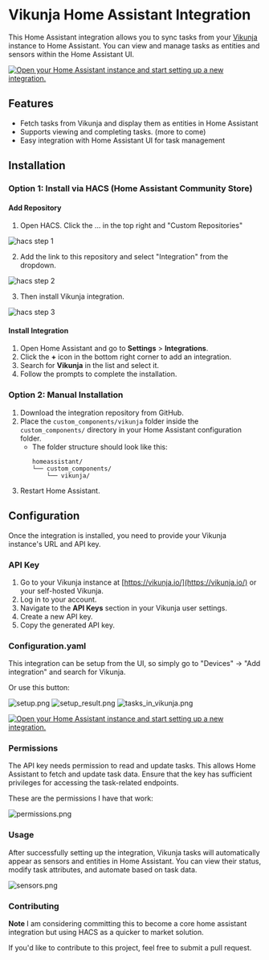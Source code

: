 # Vikunja Home Assistant Integration

This Home Assistant integration allows you to sync tasks from your [Vikunja](https://vikunja.io/) instance to Home Assistant. You can view and manage tasks as entities and sensors within the Home Assistant UI.

[![Open your Home Assistant instance and start setting up a new integration.](https://my.home-assistant.io/badges/config_flow_start.svg)](https://my.home-assistant.io/redirect/config_flow_start/?domain=vikunja)

## Features

- Fetch tasks from Vikunja and display them as entities in Home Assistant
- Supports viewing and completing tasks. (more to come)
- Easy integration with Home Assistant UI for task management

## Installation

### Option 1: Install via HACS (Home Assistant Community Store)

#### Add Repository

1. Open HACS. Click the ... in the top right and "Custom Repositories" 

![hacs step 1](art/hacs_step_1.png)

2. Add the link to this repository and select "Integration" from the dropdown.

![hacs step 2](art/hacs_step_2.png)

3. Then install Vikunja integration.

![hacs step 3](art/hacs_step_3.png)

#### Install Integration

1. Open Home Assistant and go to **Settings** > **Integrations**.
2. Click the **+** icon in the bottom right corner to add an integration.
3. Search for **Vikunja** in the list and select it.
4. Follow the prompts to complete the installation.

### Option 2: Manual Installation

1. Download the integration repository from GitHub.
2. Place the `custom_components/vikunja` folder inside the `custom_components/` directory in your Home Assistant configuration folder.
   - The folder structure should look like this:
     ```
     homeassistant/
     └── custom_components/
         └── vikunja/
     ```
3. Restart Home Assistant.

## Configuration

Once the integration is installed, you need to provide your Vikunja instance's URL and API key.

### API Key

1. Go to your Vikunja instance at [https://vikunja.io/](https://vikunja.io/) or your self-hosted Vikunja.
2. Log in to your account.
3. Navigate to the **API Keys** section in your Vikunja user settings.
4. Create a new API key.
5. Copy the generated API key.

### Configuration.yaml

This integration can be setup from the UI, so simply go to "Devices" -> "Add integration" and search for Vikunja.

Or use this button:

![setup.png](art/setup.png)
![setup_result.png](art/setup_result.png)
![tasks_in_vikunja.png](art/tasks_in_vikunja.png)

[![Open your Home Assistant instance and start setting up a new integration.](https://my.home-assistant.io/badges/config_flow_start.svg)](https://my.home-assistant.io/redirect/config_flow_start/?domain=vikunja)

### Permissions

The API key needs permission to read and update tasks. This allows Home Assistant to fetch and update task data. Ensure that the key has sufficient privileges for accessing the task-related endpoints.

These are the permissions I have that work:

![permissions.png](art/permissions.png)

### Usage
After successfully setting up the integration, Vikunja tasks will automatically appear as sensors and entities in Home Assistant. You can view their status, modify task attributes, and automate based on task data.

![sensors.png](art/sensors.png)

### Contributing
**Note** I am considering committing this to become a core home assistant integration but using HACS as a quicker to market solution.

If you'd like to contribute to this project, feel free to submit a pull request.